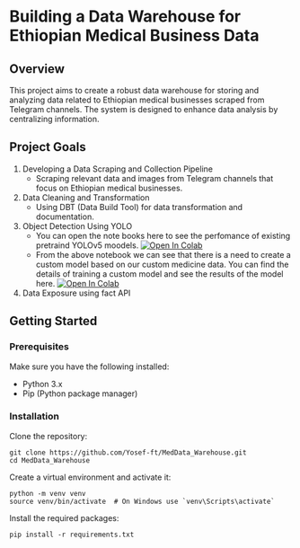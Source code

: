 # Building a Data Warehouse for Ethiopian Medical Business Data
## Overview
This project aims to create a robust data warehouse for storing and analyzing data related to Ethiopian medical businesses scraped from Telegram channels. The system is designed to enhance data analysis by centralizing information.

## Project Goals
1. Developing a Data Scraping and Collection Pipeline
    - Scraping relevant data and images from Telegram channels that focus on Ethiopian medical businesses.
2. Data Cleaning and Transformation
    - Using DBT (Data Build Tool) for data transformation and documentation.
3. Object Detection Using YOLO
    - You can open the note books here to see the perfomance of existing pretraind YOLOv5 moodels. <a href="https://colab.research.google.com/github/Yosef-ft/MedData_Warehouse/blob/main/notebooks/Yolo_Pretrained_models.ipynb"><img src="https://colab.research.google.com/assets/colab-badge.svg" alt="Open In Colab"></a> 
    - From the above notebook we can see that there is a need to create a custom model based on our custom medicine data. You can find the details of training a custom model and see the results of the model here. <a href="https://colab.research.google.com/github/Yosef-ft/MedData_Warehouse/blob/main/notebooks/YOLO_Custom_model.ipynb"><img src="https://colab.research.google.com/assets/colab-badge.svg" alt="Open In Colab"></a> 
4. Data Exposure using fact API

## Getting Started
### Prerequisites
Make sure you have the following installed:
  * Python 3.x
  * Pip (Python package manager)

### Installation
Clone the repository:
```
git clone https://github.com/Yosef-ft/MedData_Warehouse.git
cd MedData_Warehouse
```
Create a virtual environment and activate it:
```
python -m venv venv
source venv/bin/activate  # On Windows use `venv\Scripts\activate`
```
Install the required packages:
```
pip install -r requirements.txt
```
